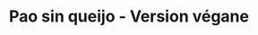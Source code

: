 ---
title: Pao sin queijo - Version végane
draft: false
layout: recettes
type: entree
categories:
  - Bouchées salées
regime:
  - vegan
  - sans-gluten
region: Brésil
cuisson: Oui
temperature: Chaud
plate: 16
quantite_desc: 2 boules par personne
check: Non
checkAlwaysOk: false
ingredients:
  autres:
    - quantite: 250
      title: Eau
      unit: ml
  epices:
    - quantite: 2
      title: Ail en poudre
      unit: c. à soupe
    - quantite: 4
      title: Sel
      unit: c. à café
  legumes:
    - commentaire: en purée
      quantite: 400
      title: Pomme de terre
      unit: grammes
  lof:
    - commentaire: pour travailler la pâte
      quantite: 250
      title: Farine de tapioca
      unit: grammes
    - quantite: 165
      title: Huile végétale
      unit: ml
    - quantite: 125
      title: Lait végétal (au choix)
      unit: ml
    - quantite: 1
      title: Farine de tapioca
      unit: Kg
preparation: >-
  Chauffer les ingrédients humides : Dans une casserole à feu moyen-vif,
  mélanger l'eau, l'huile, le lait végétal et le sel. Faites chauffer jusqu'à
  formation de petites bulles (ne pas laisser bouillir), puis verser lentement
  sur la farine de tapioca. A l'aide d'une cuillère en bois, remuer la pâte
  jusqu'à ce qu'elle devienne élastique.


  Repos : Couvrir le mélange de tapioca et laisser reposer 10 minutes dans un endroit tiède.


  Faire une purée : Pendant ce temps, éplucher et cuire les pommes de terre dans de l'eau bouillante salée jusqu'à ce qu'elles soient tendres à la fourchette. Écraser jusqu'à consistance lisse.


  Préparer la pâte : Au mélange de tapioca, ajouter la purée de pommes de terre et la poudre d'ail. La pâte sera collante mais maniable.


  Pétrir la pâte : Saupoudrer légèrement un plan de travail propre avec de la farine de tapioca, puis transférez la pâte sur la surface farinée et commencer à pétrir. Si à un moment donné la pâte commence à coller aux mains ou au plan de travail, saupoudrer un peu plus de farine de tapioca sur la pâte et continuer à pétrir.


  Forme : Diviser maintenant la pâte en nombre de parts nécessaires, les former en boules, la taille traditionnelle est celle d'une balle de golf.


  Cuire au four : Préchauffer à 180°. Transférer les boules dans un plat allant au four huilé (ou du papier sulfurisé huilé) et cuire au four pendant 30 minutes. Le pao de queijo végétalien doit être doré à l’extérieur et cuit mais moelleux à l’intérieur.
prepAlt:
  - recetteAlt: pao-de-qeijo_0rq586k4
publishDate: 2024-06-18 11:51:00+00:00
uuid: o52n8vlf
titleslug: pao-sin-queijo-version-vegane_o52n8vlf
---